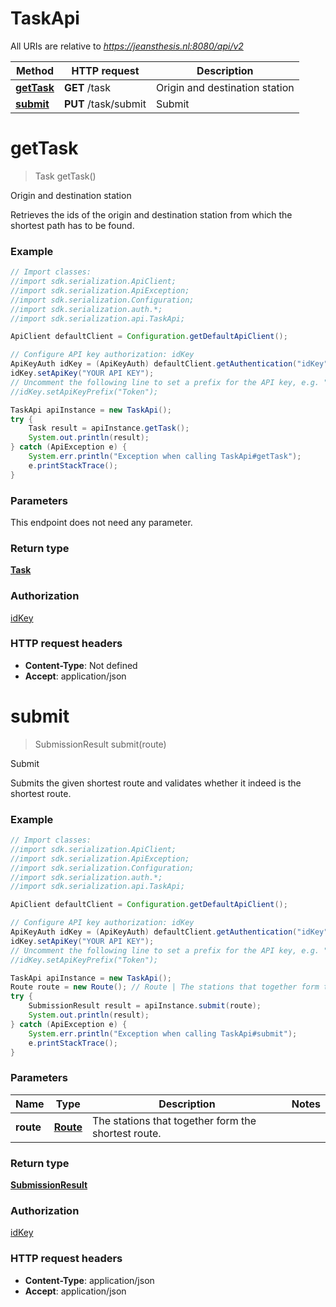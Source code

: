 # TaskApi

All URIs are relative to *https://jeansthesis.nl:8080/api/v2*

Method | HTTP request | Description
------------- | ------------- | -------------
[**getTask**](TaskApi.md#getTask) | **GET** /task | Origin and destination station
[**submit**](TaskApi.md#submit) | **PUT** /task/submit | Submit


<a name="getTask"></a>
# **getTask**
> Task getTask()

Origin and destination station

Retrieves the ids of the origin and destination station from which the shortest path has to be found.

### Example
```java
// Import classes:
//import sdk.serialization.ApiClient;
//import sdk.serialization.ApiException;
//import sdk.serialization.Configuration;
//import sdk.serialization.auth.*;
//import sdk.serialization.api.TaskApi;

ApiClient defaultClient = Configuration.getDefaultApiClient();

// Configure API key authorization: idKey
ApiKeyAuth idKey = (ApiKeyAuth) defaultClient.getAuthentication("idKey");
idKey.setApiKey("YOUR API KEY");
// Uncomment the following line to set a prefix for the API key, e.g. "Token" (defaults to null)
//idKey.setApiKeyPrefix("Token");

TaskApi apiInstance = new TaskApi();
try {
    Task result = apiInstance.getTask();
    System.out.println(result);
} catch (ApiException e) {
    System.err.println("Exception when calling TaskApi#getTask");
    e.printStackTrace();
}
```

### Parameters
This endpoint does not need any parameter.

### Return type

[**Task**](Task.md)

### Authorization

[idKey](../README.md#idKey)

### HTTP request headers

 - **Content-Type**: Not defined
 - **Accept**: application/json

<a name="submit"></a>
# **submit**
> SubmissionResult submit(route)

Submit

Submits the given shortest route and validates whether it indeed is the shortest route.

### Example
```java
// Import classes:
//import sdk.serialization.ApiClient;
//import sdk.serialization.ApiException;
//import sdk.serialization.Configuration;
//import sdk.serialization.auth.*;
//import sdk.serialization.api.TaskApi;

ApiClient defaultClient = Configuration.getDefaultApiClient();

// Configure API key authorization: idKey
ApiKeyAuth idKey = (ApiKeyAuth) defaultClient.getAuthentication("idKey");
idKey.setApiKey("YOUR API KEY");
// Uncomment the following line to set a prefix for the API key, e.g. "Token" (defaults to null)
//idKey.setApiKeyPrefix("Token");

TaskApi apiInstance = new TaskApi();
Route route = new Route(); // Route | The stations that together form the shortest route.
try {
    SubmissionResult result = apiInstance.submit(route);
    System.out.println(result);
} catch (ApiException e) {
    System.err.println("Exception when calling TaskApi#submit");
    e.printStackTrace();
}
```

### Parameters

Name | Type | Description  | Notes
------------- | ------------- | ------------- | -------------
 **route** | [**Route**](Route.md)| The stations that together form the shortest route. |

### Return type

[**SubmissionResult**](SubmissionResult.md)

### Authorization

[idKey](../README.md#idKey)

### HTTP request headers

 - **Content-Type**: application/json
 - **Accept**: application/json

